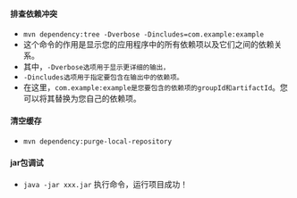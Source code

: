 #### 排查依赖冲突
* `mvn dependency:tree -Dverbose -Dincludes=com.example:example`
* 这个命令的作用是显示您的应用程序中的所有依赖项以及它们之间的依赖关系。
* 其中，`-Dverbose选项用于显示更详细的输出，`
* `-Dincludes选项用于指定要包含在输出中的依赖项。`
* 在这里，`com.example:example是您要包含的依赖项的groupId和artifactId`。您可以将其替换为您自己的依赖项。

#### 清空缓存
* `mvn dependency:purge-local-repository`


#### jar包调试
* `java -jar xxx.jar` 执行命令，运行项目成功！
